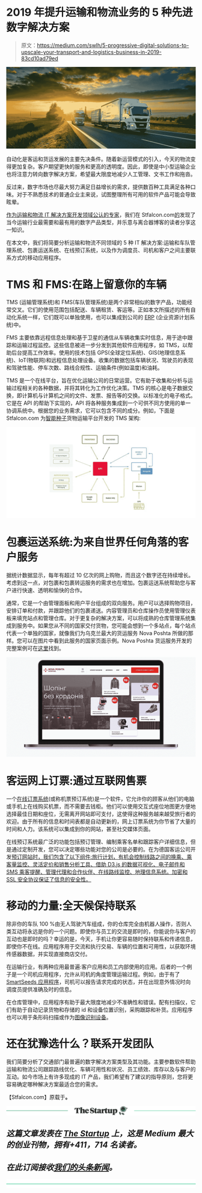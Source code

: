 # 2019 年提升运输和物流业务的 5 种先进数字解决方案

> 原文：<https://medium.com/swlh/5-progressive-digital-solutions-to-upscale-your-transport-and-logistics-business-in-2019-83cd10ad79ed>

![](img/f5c629ee50761aa32057a1428d31e27e.png)

自动化是客运和货运发展的主要先决条件。随着新运营模式的引入，今天的物流变得更加复杂。客户期望更快的服务和更高的透明度。因此，即使是中小型运输企业也将注意力转向数字解决方案，希望最大限度地减少人工管理、文书工作和拖沓。

反过来，数字市场也尽最大努力满足日益增长的需求，提供数百种工具满足各种口味。对于不熟悉技术的普通企业主来说，试图整理所有可用的软件产品可能会导致眩晕。

[作为运输和物流 IT 解决方案开发领域公认的专家](https://clutch.co/web-developers?sort_bef_combine=field_pp_reviews_count_value%20DESC&field_pp_min_project_size_value=All&field_pp_hrly_rate_range_value=All&field_pp_size_people_value=All&field_pp_cs_small_biz_value=&field_pp_cs_midmarket_value=&field_pp_cs_enterprise_value=&field_pp_if_advertising_value=&field_pp_if_automotive_value=&field_pp_if_arts_value=&field_pp_if_bizservices_value=&field_pp_if_conproducts_value=&field_pp_if_education_value=&field_pp_if_natural_resources_value=&field_pp_if_finservices_value=&field_pp_if_gambling_value=&field_pp_if_gaming_value=&field_pp_if_government_value=&field_pp_if_healthcare_value=&field_pp_if_hospitality_value=&field_pp_if_it_value=&field_pp_if_legal_value=&field_pp_if_manufacturing_value=&field_pp_if_media_value=&field_pp_if_nonprofit_value=&field_pp_if_realestate_value=&field_pp_if_retail_value=&field_pp_if_telecom_value=&field_pp_if_transportation_value=&field_pp_if_utilities_value=&field_pp_if_other_value=&country=All&state=&distance%5Bpostal_code%5D=&distance%5Bcountr)，我们在 Stfalcon.com[的](https://stfalcon.com/)发现了当今运输行业最需要和最有用的数字产品类型，并乐意与离合器博客的读者分享这一知识。

在本文中，我们将简要分析运输和物流不同领域的 5 种 IT 解决方案:运输和车队管理系统、包裹运送系统、在线预订系统，以及作为调度员、司机和客户之间主要联系方式的移动应用程序。

# TMS 和 FMS:在路上留意你的车辆

TMS (运输管理系统)和 FMS(车队管理系统)是两个非常相似的数字产品，功能经常交叉。它们的使用范围包括配送、车辆租赁、客运等。正如本文所描述的所有自动化系统一样，它们既可以单独使用，也可以集成到公司的 [ERP](https://stfalcon.com/en/blog/post/ERP-software-development) (企业资源计划系统)中。

FMS 主要依靠远程信息处理和基于卫星的通信从车辆收集实时信息，用于途中跟踪和运输过程监控。这些信息被进一步分发到其他软件应用程序，如 TMS，以帮助后台提高工作效率。使用的技术包括 GPS(全球定位系统)、GIS(地理信息系统)、IoT(物联网)和远程信息处理设备。收集的数据包括车辆状况、驾驶员的表现和驾驶性能、停车次数、路线合规性、运输条件(例如温度)和油耗。

TMS 是一个在线平台，旨在优化运输公司的日常运营。它有助于收集和分析与运输过程相关的各种数据，并将其转化为工作优化决策。TMS 的核心是电子数据交换，即计算机与计算机之间的文件、发票、报告等的交换。以标准化的电子格式。它是在 API 的帮助下实现的，API 将各种服务集成到一个可供不同方使用的单一协调系统中。根据您的业务需求，它可以包含不同的成分。例如，下面是 Stfalcon.com 为[智能种子](https://stfalcon.com/en/portfolio/smartseeds-ru)货物运输平台开发的 TMS 架构:

![](img/3f58d82ac3ed868a935e7700d252d72c.png)

# 包裹运送系统:为来自世界任何角落的客户服务

据统计数据显示，每年有超过 10 亿次的网上购物，而且这个数字还在持续增长。考虑到这一点，对包裹和包裹转运服务的需求也在增加。包裹运送系统帮助您与客户进行快速、透明和愉快的合作。

通常，它是一个由管理面板和用户平台组成的双向服务。用户可以选择购物项目，安排订单和付款，并跟踪他们的包裹递送。内容管理员和仓库操作员使用管理仪表板来填充站点和管理仓库。对于更复杂的解决方案，可以将成熟的仓库管理系统集成到服务中。如果您从不同的国家交付货物，您可能会想到一个多站点，每个站点代表一个单独的国家，就像我们为乌克兰最大的货运服务 Nova Poshta 所做的那样。您可以在图片中看到此服务的国家页面示例。Nova Poshta 货运服务开发的完整案例可在[这里](https://stfalcon.com/en/portfolio/npshopping-ua)找到。

![](img/bec85a25a7ff0cab836701c64505e77d.png)

# 客运网上订票:通过互联网售票

一个[在线订票系统](https://stfalcon.com/en/blog/post/online-booking-system)(或称机票预订系统)是一个软件，它允许你的顾客从他们的电脑或手机上在线购买机票，而不需要去钱柜。他们可以使用交互式座位地图更方便地选择最佳日期和座位，无需离开网站即可支付，这使得这种服务越来越受旅行者的欢迎。由于所有的信息和时间表都是自动更新的，网上订票系统为你节省了大量的时间和人力。该系统可以集成到你的网站，甚至社交媒体页面。

在线预订系统最广泛的功能包括预订管理、编制乘客名单和跟踪客户详细信息，但是通过定制开发，您可以决定哪些功能对您的公司是必要的。在为德国客运公司开发[预订网站时，我们包含了以下组件:旅行计划，有机会控制线路之间的换乘、乘客量监控、灵活定价和销售分析工具、借助 D3.js 的数据可视化、电子邮件和 SMS 乘客提醒、管理代理和合作伙伴、在线路线监控、地理信息系统。加密和 SSL 安全协议保证了信息的安全性。](https://stfalcon.com/en/portfolio/meinfernbus-de)

# 移动的力量:全天候保持联系

除非你的车队 100 %由无人驾驶汽车组成，你的仓库完全由机器人操作，否则人类互动将永远是你的一个问题。即使你与员工的交流是即时的，你能说你与客户的互动也是即时的吗？幸运的是，今天，手机让你更容易随时保持联系和传递信息，即使你不在线。应用程序用于交流和执行交易、车辆的位置和可用性，以获取环境传感器数据，并实现直接商店交付。

在运输行业，有两种应用最普遍:客户应用和员工内部使用的应用。后者的一个例子是一个司机应用程序，允许从司机的角度管理运输过程。例如，由于有了 [SmartSeeds 应用程序](https://stfalcon.com/en/portfolio/smartseeds-ru)，司机可以报告请求完成的状态，并在出现意外情况时向调度员提供准确及时的信息。

在仓库管理中，应用程序有助于最大限度地减少不准确性和错误。配有扫描仪，它们有助于自动记录货物和存储的 id 和设备位置识别，采购跟踪和补货。应用程序也可以用于条形码扫描或作为[图像识别设备](https://stfalcon.com/en/blog/post/ml-kit-firebase-image-recognition)。

# 还在犹豫选什么？联系开发团队

我们简要分析了交通部门最普遍的数字解决方案类型及其功能。主要参数软件帮助运输和物流公司跟踪路线优化、车辆可用性和状况、员工绩效、库存以及与客户的互动。如今市场上有许多现成的 IT 产品，我们希望有了建议的指导原则，您将更容易确定哪种解决方案最适合您的需求。

【Stfalcon.com】原载于[](https://stfalcon.com/en/blog/post/digital_solutions_in_2019)**。**

*[![](img/308a8d84fb9b2fab43d66c117fcc4bb4.png)](https://medium.com/swlh)*

## *这篇文章发表在 [The Startup](https://medium.com/swlh) 上，这是 Medium 最大的创业刊物，拥有+411，714 名读者。*

## *在此订阅接收[我们的头条新闻](http://growthsupply.com/the-startup-newsletter/)。*

*[![](img/b0164736ea17a63403e660de5dedf91a.png)](https://medium.com/swlh)*